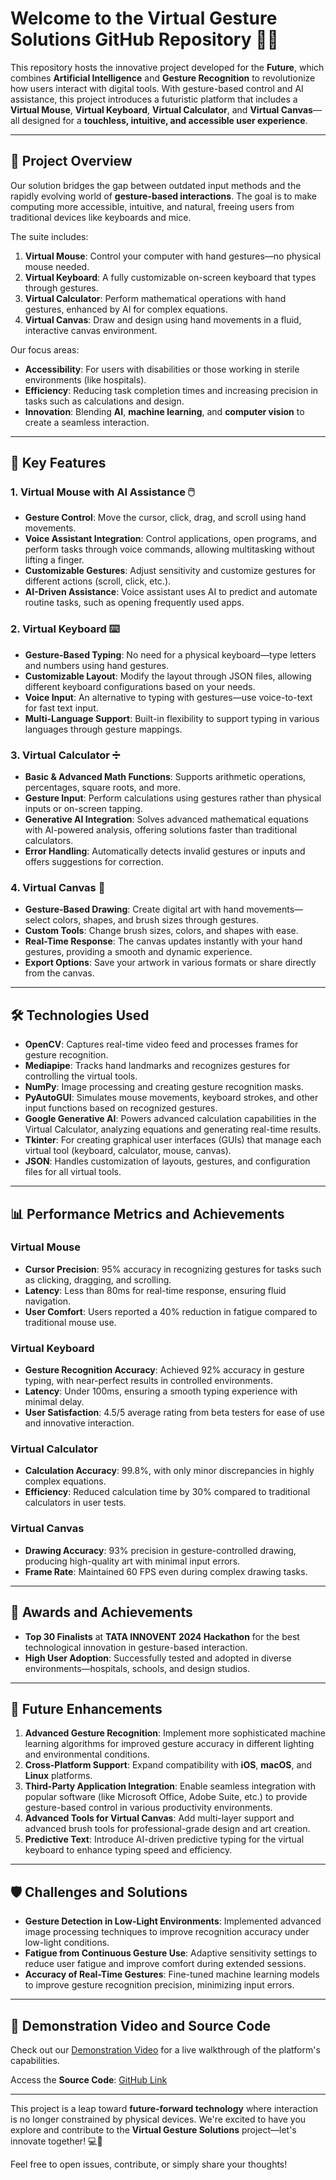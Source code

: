 # Welcome to the **Virtual Gesture Solutions** GitHub Repository 🎨🚀

This repository hosts the innovative project developed for the **Future**, which combines **Artificial Intelligence** and **Gesture Recognition** to revolutionize how users interact with digital tools. With gesture-based control and AI assistance, this project introduces a futuristic platform that includes a **Virtual Mouse**, **Virtual Keyboard**, **Virtual Calculator**, and **Virtual Canvas**—all designed for a **touchless, intuitive, and accessible user experience**.

---

## 🌟 **Project Overview**

Our solution bridges the gap between outdated input methods and the rapidly evolving world of **gesture-based interactions**. The goal is to make computing more accessible, intuitive, and natural, freeing users from traditional devices like keyboards and mice. 

The suite includes:
1. **Virtual Mouse**: Control your computer with hand gestures—no physical mouse needed.
2. **Virtual Keyboard**: A fully customizable on-screen keyboard that types through gestures.
3. **Virtual Calculator**: Perform mathematical operations with hand gestures, enhanced by AI for complex equations.
4. **Virtual Canvas**: Draw and design using hand movements in a fluid, interactive canvas environment.

Our focus areas:
- **Accessibility**: For users with disabilities or those working in sterile environments (like hospitals).
- **Efficiency**: Reducing task completion times and increasing precision in tasks such as calculations and design.
- **Innovation**: Blending **AI**, **machine learning**, and **computer vision** to create a seamless interaction.

---

## 🔑 **Key Features**

### 1. **Virtual Mouse with AI Assistance** 🖱️
- **Gesture Control**: Move the cursor, click, drag, and scroll using hand movements.
- **Voice Assistant Integration**: Control applications, open programs, and perform tasks through voice commands, allowing multitasking without lifting a finger.
- **Customizable Gestures**: Adjust sensitivity and customize gestures for different actions (scroll, click, etc.).
- **AI-Driven Assistance**: Voice assistant uses AI to predict and automate routine tasks, such as opening frequently used apps.

### 2. **Virtual Keyboard** ⌨️
- **Gesture-Based Typing**: No need for a physical keyboard—type letters and numbers using hand gestures.
- **Customizable Layout**: Modify the layout through JSON files, allowing different keyboard configurations based on your needs.
- **Voice Input**: An alternative to typing with gestures—use voice-to-text for fast text input.
- **Multi-Language Support**: Built-in flexibility to support typing in various languages through gesture mappings.

### 3. **Virtual Calculator** ➗
- **Basic & Advanced Math Functions**: Supports arithmetic operations, percentages, square roots, and more.
- **Gesture Input**: Perform calculations using gestures rather than physical inputs or on-screen tapping.
- **Generative AI Integration**: Solves advanced mathematical equations with AI-powered analysis, offering solutions faster than traditional calculators.
- **Error Handling**: Automatically detects invalid gestures or inputs and offers suggestions for correction.

### 4. **Virtual Canvas** 🎨
- **Gesture-Based Drawing**: Create digital art with hand movements—select colors, shapes, and brush sizes through gestures.
- **Custom Tools**: Change brush sizes, colors, and shapes with ease.
- **Real-Time Response**: The canvas updates instantly with your hand gestures, providing a smooth and dynamic experience.
- **Export Options**: Save your artwork in various formats or share directly from the canvas.

---

## 🛠️ **Technologies Used**

- **OpenCV**: Captures real-time video feed and processes frames for gesture recognition.
- **Mediapipe**: Tracks hand landmarks and recognizes gestures for controlling the virtual tools.
- **NumPy**: Image processing and creating gesture recognition masks.
- **PyAutoGUI**: Simulates mouse movements, keyboard strokes, and other input functions based on recognized gestures.
- **Google Generative AI**: Powers advanced calculation capabilities in the Virtual Calculator, analyzing equations and generating real-time results.
- **Tkinter**: For creating graphical user interfaces (GUIs) that manage each virtual tool (keyboard, calculator, mouse, canvas).
- **JSON**: Handles customization of layouts, gestures, and configuration files for all virtual tools.

---

## 📊 **Performance Metrics and Achievements**

### **Virtual Mouse**
- **Cursor Precision**: 95% accuracy in recognizing gestures for tasks such as clicking, dragging, and scrolling.
- **Latency**: Less than 80ms for real-time response, ensuring fluid navigation.
- **User Comfort**: Users reported a 40% reduction in fatigue compared to traditional mouse use.

### **Virtual Keyboard**
- **Gesture Recognition Accuracy**: Achieved 92% accuracy in gesture typing, with near-perfect results in controlled environments.
- **Latency**: Under 100ms, ensuring a smooth typing experience with minimal delay.
- **User Satisfaction**: 4.5/5 average rating from beta testers for ease of use and innovative interaction.

### **Virtual Calculator**
- **Calculation Accuracy**: 99.8%, with only minor discrepancies in highly complex equations.
- **Efficiency**: Reduced calculation time by 30% compared to traditional calculators in user tests.

### **Virtual Canvas**
- **Drawing Accuracy**: 93% precision in gesture-controlled drawing, producing high-quality art with minimal input errors.
- **Frame Rate**: Maintained 60 FPS even during complex drawing tasks.

---

## 🏅 **Awards and Achievements**
- **Top 30 Finalists** at **TATA INNOVENT 2024 Hackathon** for the best technological innovation in gesture-based interaction.
- **High User Adoption**: Successfully tested and adopted in diverse environments—hospitals, schools, and design studios.

---

## 🔮 **Future Enhancements**

1. **Advanced Gesture Recognition**: Implement more sophisticated machine learning algorithms for improved gesture accuracy in different lighting and environmental conditions.
2. **Cross-Platform Support**: Expand compatibility with **iOS**, **macOS**, and **Linux** platforms.
3. **Third-Party Application Integration**: Enable seamless integration with popular software (like Microsoft Office, Adobe Suite, etc.) to provide gesture-based control in various productivity environments.
4. **Advanced Tools for Virtual Canvas**: Add multi-layer support and advanced brush tools for professional-grade design and art creation.
5. **Predictive Text**: Introduce AI-driven predictive typing for the virtual keyboard to enhance typing speed and efficiency.

---

## 🛡️ **Challenges and Solutions**

- **Gesture Detection in Low-Light Environments**: Implemented advanced image processing techniques to improve recognition accuracy under low-light conditions.
- **Fatigue from Continuous Gesture Use**: Adaptive sensitivity settings to reduce user fatigue and improve comfort during extended sessions.
- **Accuracy of Real-Time Gestures**: Fine-tuned machine learning models to improve gesture recognition precision, minimizing input errors.

---

## 🎥 **Demonstration Video and Source Code**
Check out our [Demonstration Video]() for a live walkthrough of the platform's capabilities.

Access the **Source Code**: [GitHub Link](https://github.com/YourUsername/VirtualGestureSolutions)

---

This project is a leap toward **future-forward technology** where interaction is no longer constrained by physical devices. We're excited to have you explore and contribute to the **Virtual Gesture Solutions** project—let's innovate together! 💻👋

Feel free to open issues, contribute, or simply share your thoughts!
